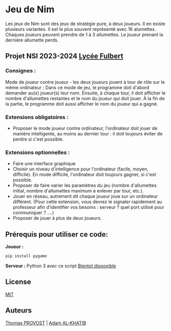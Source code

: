 # Jeu de Nim
Les jeux de Nim sont des jeux de stratégie pure, à deux joueurs. Il en existe plusieurs variantes. Il est le plus souvent représenté avec 16 alumettes. Chaques joueurs peuvent prendre de 1 à 3 allumettes. Le joueur prenant la dernière allumette perds.

## Projet NSI 2023-2024 [Lycée Fulbert](https://lyceefulbert.fr)
### Consignes :

Mode de joueur contre joueur - les deux joueurs jouent à tour de rôle sur le même ordinateur ;
Dans ce mode de jeu, le programme doit d'abord demander au(x) joueur(s) leur nom. Ensuite, à
chaque tour, il doit afficher le nombre d'allumettes restantes et le nom du joueur qui doit jouer. À la
fin de la partie, le programme doit aussi afficher le nom du joueur qui a gagné.

### Extensions obligatoires :
* Proposer le mode joueur contre ordinateur, l'ordinateur doit jouer de manière intelligente, au
moins au dernier tour : il doit toujours éviter de perdre si c'est possible.

### Extensions optionnelles :
- Faire une interface graphique
- Choisir un niveau d'intelligence pour l'ordinateur (facile, moyen, difficile). En mode difficile,
l'ordinateur doit toujours gagner, si c'est possible.
- Proposer de faire varier les paramètres du jeu (nombre d'allumettes initial, nombre d'allumettes
maximum à enlever par tour, etc.).
- Jouer en réseau, autrement dit chaque joueur joue sur un ordinateur différent. (Pour cette
extension, vous devrez le signaler rapidement au professeur afin d’identifier vos besoins : serveur ?
quel port utilisé pour communiquer ? ....)
- Proposer de jouer à plus de deux joueurs.

## Prérequis pour utiliser ce code:
**Joueur :**
```bash
pip install pygame
```

**Serveur :**
Python 3 avec ce script [Bientot disponible](https://github.com/ZaDiHo)

## License

[MIT](https://choosealicense.com/licenses/mit/)

## Auteurs
[Thomas PROVOST](https://github.com/ZaDiHo) | [Adam AL-KHATIB](https://github.com/fakeadam)